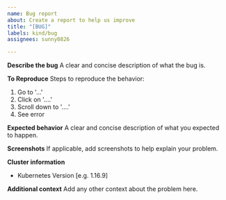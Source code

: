 ```yaml
---
name: Bug report
about: Create a report to help us improve
title: "[BUG]"
labels: kind/bug
assignees: sunny0826

---
```


**Describe the bug**
A clear and concise description of what the bug is.

**To Reproduce**
Steps to reproduce the behavior:
1. Go to '...'
2. Click on '....'
3. Scroll down to '....'
4. See error

**Expected behavior**
A clear and concise description of what you expected to happen.

**Screenshots**
If applicable, add screenshots to help explain your problem.

**Cluster information**
- Kubernetes Version [e.g. 1.16.9]

**Additional context**
Add any other context about the problem here.
